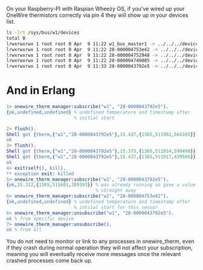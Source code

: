 On your Raspberry-PI with Raspian Wheezy OS, if you've wired up your
OneWire thermistors correctly via pin 4 they will show up in your
devices list.
```bash
ls -lrt /sys/bus/w1/devices
total 0
lrwxrwxrwx 1 root root 0 Apr  9 11:22 w1_bus_master1 -> ../../../devices/w1_bus_master1
lrwxrwxrwx 1 root root 0 Apr  9 11:22 28-000004753e42 -> ../../../devices/w1_bus_master1/28-000004753e42
lrwxrwxrwx 1 root root 0 Apr  9 11:22 28-000004752948 -> ../../../devices/w1_bus_master1/28-000004752948
lrwxrwxrwx 1 root root 0 Apr  9 11:22 28-000004749085 -> ../../../devices/w1_bus_master1/28-000004749085
lrwxrwxrwx 1 root root 0 Apr  9 11:33 28-0000043792e5 -> ../../../devices/w1_bus_master1/28-0000043792e5
```

# And in Erlang
```erlang
1> onewire_therm_manager:subscribe("w1", "28-0000043792e5").
{ok,undefined,undefined} % undefined temperature and timestamp after
                         % initial start

2> flush().
Shell got {therm,{"w1","28-0000043792e5"},15.437,{1365,511902,564105}}
ok
3> flush().
Shell got {therm,{"w1","28-0000043792e5"},15.375,{1365,511914,599490}}
Shell got {therm,{"w1","28-0000043792e5"},15.437,{1365,511917,439586}}
ok
4> exit(self(), kill).
** exception exit: killed
5> onewire_therm_manager:subscribe("w1", "28-0000043792e5").
{ok,15.312,{1365,515681,309393}} % was already running so gave a value 
                                 % straight away
6> onewire_therm_manager:subscribe("w1", "28-000004753e42").
{ok,undefined,undefined} % undefined temperature and timestamp after
                         % intiial start for this sensor
6> onewire_therm_manager:unsubscribe("w1", "28-0000043792e5").
ok % from specific device
7> onewire_therm_manager:unsubscribe().
ok % from all
```

You do not need to monitor or link to any processes in onewire_therm,
even if they crash during normal operation they will not affect your
subscription, meaning you will eventually receive more messages once the
relevant crashed processes come back up.

